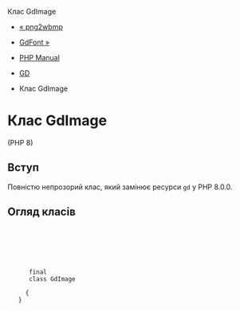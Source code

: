 Клас GdImage

-   [« png2wbmp](function.png2wbmp.html)
    
-   [GdFont »](class.gdfont.html)
    
-   [PHP Manual](index.html)
    
-   [GD](book.image.html)
    
-   Клас GdImage
    

# Клас GdImage

(PHP 8)

## Вступ

Повністю непрозорий клас, який замінює ресурси `gd` у PHP 8.0.0.

## Огляд класів

```synopsis

     
    

    
     
      final
      class GdImage
     
     {
   }
```